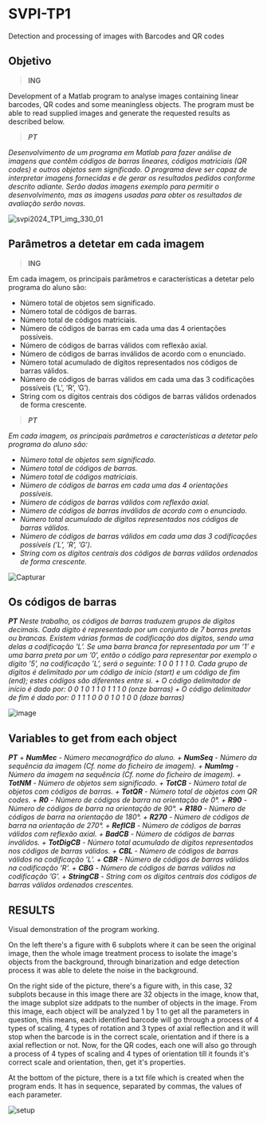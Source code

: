 # SVPI-TP1
Detection and processing of images with Barcodes and QR codes

## Objetivo
> **ING**

Development of a Matlab program to analyse images containing linear barcodes, QR codes and some meaningless objects. 
The program must be able to read supplied images and generate the requested results as described below.

> _**PT**_

 _Desenvolvimento de um programa em Matlab para fazer análise de imagens que contêm códigos de barras
lineares, códigos matriciais (QR codes) e outros objetos sem significado. O programa deve ser capaz de
interpretar imagens fornecidas e de gerar os resultados pedidos conforme descrito adiante. Serão dadas
imagens exemplo para permitir o desenvolvimento, mas as imagens usadas para obter os resultados de
avaliação serão novas._


![svpi2024_TP1_img_330_01](https://github.com/Nunoc99/SVPI-TP1/assets/114221939/3b3bc746-0495-42d6-804e-593d72aaa9e8)

 
## Parâmetros a detetar em cada imagem
> **ING**

Em cada imagem, os principais parâmetros e características a detetar pelo programa do aluno são:
+ Número total de objetos sem significado.
+ Número total de códigos de barras.
+ Número total de códigos matriciais.
+ Número de códigos de barras em cada uma das 4 orientações possíveis.
+ Número de códigos de barras válidos com reflexão axial.
+ Número de códigos de barras inválidos de acordo com o enunciado.
+ Número total acumulado de dígitos representados nos códigos de barras válidos.
+ Número de códigos de barras válidos em cada uma das 3 codificações possíveis (’L’, ’R’, ’G’).
+ String com os dígitos centrais dos códigos de barras válidos ordenados de forma crescente.

> _**PT**_

 _Em cada imagem, os principais parâmetros e características a detetar pelo programa do aluno são:_
+ _Número total de objetos sem significado._
+ _Número total de códigos de barras._
+ _Número total de códigos matriciais._
+ _Número de códigos de barras em cada uma das 4 orientações possíveis._
+ _Número de códigos de barras válidos com reflexão axial._
+ _Número de códigos de barras inválidos de acordo com o enunciado._
+ _Número total acumulado de dígitos representados nos códigos de barras válidos._
+ _Número de códigos de barras válidos em cada uma das 3 codificações possíveis (’L’, ’R’, ’G’)._
+ _String com os dígitos centrais dos códigos de barras válidos ordenados de forma crescente._


![Capturar](https://github.com/Nunoc99/SVPI-TP1/assets/114221939/306f631a-995d-4163-9e90-d72609854b31)


## Os códigos de barras
_**PT**_
_Neste trabalho, os códigos de barras traduzem grupos de dígitos decimais. Cada dígito é representado
por um conjunto de 7 barras pretas ou brancas. Existem várias formas de codificação dos dígitos, sendo
uma delas a codificação ’L’. Se uma barra branca for representada por um ’1’ e uma barra preta por um
’0’, então o código para representar por exemplo o dígito ’5’, na codificação ’L’, será o seguinte: 1 0 0
1 1 1 0. Cada grupo de dígitos é delimitado por um código de início (start) e um código de fim (end);
estes códigos são diferentes entre si._
_+ O código delimitador de início é dado por: 0 0 1 0 1 1 0 1 1 1 0 (onze barras)_
_+ O código delimitador de fim é dado por: 0 1 1 1 0 0 0 1 0 1 0 0 (doze barras)_

![image](https://github.com/Nunoc99/SVPI-TP1/assets/114221939/75055310-b6d7-4ad0-b4a8-d14aefc11b64)


## Variables to get from each object
_**PT**_
_+ **NumMec** - Número mecanográfico do aluno._
_+ **NumSeq** - Número da sequência da imagem (Cf. nome do ficheiro de imagem)._
_+ **NumImg** - Número da imagem na sequência (Cf. nome do ficheiro de imagem)._
_+ **TotNM** - Número de objetos sem significado._
_+ **TotCB** - Número total de objetos com códigos de barras._
_+ **TotQR** - Número total de objetos com QR codes._
_+ **R0** - Número de códigos de barra na orientação de 0°._
_+ **R90** - Número de códigos de barra na orientação de 90°._
_+ **R180** - Número de códigos de barra na orientação de 180°._
_+ **R270** - Número de códigos de barra na orientação de 270°._
_+ **ReflCB** - Número de códigos de barras válidos com reflexão axial._
_+ **BadCB** - Número de códigos de barras inválidos._
_+ **TotDigCB** - Número total acumulado de dígitos representados nos códigos de barras válidos._
_+ **CBL** - Número de códigos de barras válidos na codificação ’L’._
_+ **CBR** - Número de códigos de barras válidos na codificação ’R’._
_+ **CBG** - Número de códigos de barras válidos na codificação ’G’._
_+ **StringCB** - String com os dígitos centrais dos códigos de barras válidos ordenados crescentes._


## RESULTS
Visual demonstration of the program working.

On the left there's a figure with 6 subplots where it can be seen the original image, then the whole image treatment process to isolate the image's objects from the background, through binarization and edge detection process it was able to delete the noise in the background.

On the right side of the picture, there's a figure with, in this case, 32 subplots because in this image there are 32 objects in the image, know that, the image subplot size addpats to the number of objects in the image. From this image, each object will be analyzed 1 by 1 to get all the parameters in question, this means, each identified barcode will go through a process of 4 types of scaling, 4 types of rotation and 3 types of axial reflection and it will stop when the barcode is in the correct scale, orientation and if there is a axial reflection or not. Now, for the QR codes, each one will also go through a process of 4 types of scaling and 4 types of orientation till it founds it's correct scale and orientation, then, get it's properties.

At the bottom of the picture, there is a txt file which is created when the program ends. It has in sequence, separated by commas, the values of each parameter.

![setup](https://github.com/Nunoc99/SVPI-TP1/assets/114221939/68917b7a-296c-45d2-bec9-b803da5c5c24)


